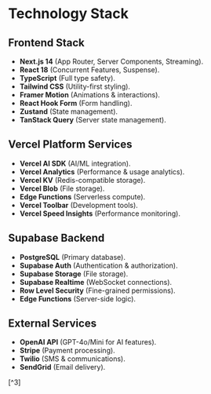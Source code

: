 # Technology Stack

## Frontend Stack

- **Next.js 14** (App Router, Server Components, Streaming).
- **React 18** (Concurrent Features, Suspense).
- **TypeScript** (Full type safety).
- **Tailwind CSS** (Utility-first styling).
- **Framer Motion** (Animations \& interactions).
- **React Hook Form** (Form handling).
- **Zustand** (State management).
- **TanStack Query** (Server state management).


## Vercel Platform Services

- **Vercel AI SDK** (AI/ML integration).
- **Vercel Analytics** (Performance \& usage analytics).
- **Vercel KV** (Redis-compatible storage).
- **Vercel Blob** (File storage).
- **Edge Functions** (Serverless compute).
- **Vercel Toolbar** (Development tools).
- **Vercel Speed Insights** (Performance monitoring).


## Supabase Backend

- **PostgreSQL** (Primary database).
- **Supabase Auth** (Authentication \& authorization).
- **Supabase Storage** (File storage).
- **Supabase Realtime** (WebSocket connections).
- **Row Level Security** (Fine-grained permissions).
- **Edge Functions** (Server-side logic).


## External Services

- **OpenAI API** (GPT-4o/Mini for AI features).
- **Stripe** (Payment processing).
- **Twilio** (SMS \& communications).
- **SendGrid** (Email delivery).

[^3]
